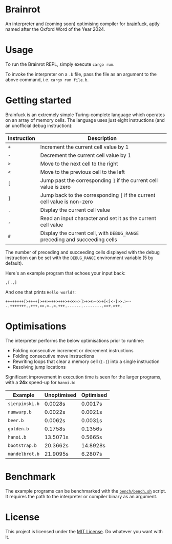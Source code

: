 # Brainrot

An interpreter and (coming soon) optimising compiler for [brainfuck](https://esolangs.org/wiki/Brainfuck), aptly named after the Oxford Word of the Year 2024.

# Usage

To run the Brainrot REPL, simply execute `cargo run`.

To invoke the interpreter on a `.b` file, pass the file as an argument to the above command, i.e. `cargo run file.b`.

# Getting started

Brainfuck is an extremely simple Turing-complete language which operates on an array of memory cells. The language uses just eight instructions (and an unofficial debug instruction):

| Instruction | Description                                                                 |
|-------------|-----------------------------------------------------------------------------|
| `+`         | Increment the current cell value by 1                                       |
| `-`         | Decrement the current cell value by 1                                       |
| `>`         | Move to the next cell to the right                                          |
| `<`         | Move to the previous cell to the left                                       |
| `[`         | Jump past the corresponding `]` if the current cell value is zero           |
| `]`         | Jump back to the corresponding `[` if the current cell value is non-zero    |
| `.`         | Display the current cell value                                              |
| `,`         | Read an input character and set it as the current cell value                |
| `#`         | Display the current cell, with `DEBUG_RANGE` preceding and succeeding cells |

The number of preceding and succeeding cells displayed with the debug instruction can be set with the `DEBUG_RANGE` environment variable (5 by default).

Here's an example program that echoes your input back:

```brainfuck
,[.,]
```

And one that prints `Hello world!`:

```brainfuck
++++++++[>++++[>++>+++>+++>+<<<<-]>+>+>->>+[<]<-]>>.>---.+++++++..+++.>>.<-.<.+++.------.--------.>>+.>++.
```

# Optimisations

The interpreter performs the below optimisations prior to runtime:

- Folding consecutive increment or decrement instructions
- Folding consecutive move instructions
- Rewriting loops that clear a memory cell (`[-]`) into a single instruction
- Resolving jump locations

Significant improvement in execution time is seen for the larger programs, with a **24x** speed-up for `hanoi.b`:

| Example        | Unoptimised | Optimised  |
|----------------|-------------|------------|
| `sierpinski.b` | 0.0028s     | 0.0017s    |
| `numwarp.b`    | 0.0022s     | 0.0021s    |
| `beer.b`       | 0.0062s     | 0.0031s    |
| `golden.b`     | 0.1758s     | 0.1356s    |
| `hanoi.b`      | 13.5071s    | 0.5665s    |
| `bootstrap.b`  | 20.3662s    | 14.8928s   |
| `mandelbrot.b` | 21.9095s    | 6.2807s    |

# Benchmark

The example programs can be benchmarked with the [`bench/bench.sh`](bench/bench.sh) script. It requires the path to the interpreter or compiler binary as an argument.

# License

This project is licensed under the [MIT License](/LICENSE). Do whatever you want with it.
